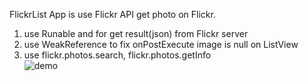 FlickrList App is use Flickr API get photo on Flickr. 
1. use Runable and for get result(json) from Flickr server
2. use WeakReference to fix onPostExecute image is null on ListView
3. use flickr.photos.search, flickr.photos.getInfo
<br> <img src="https://i.imgur.com/vXpCRnP.gif" alt="demo"/>
